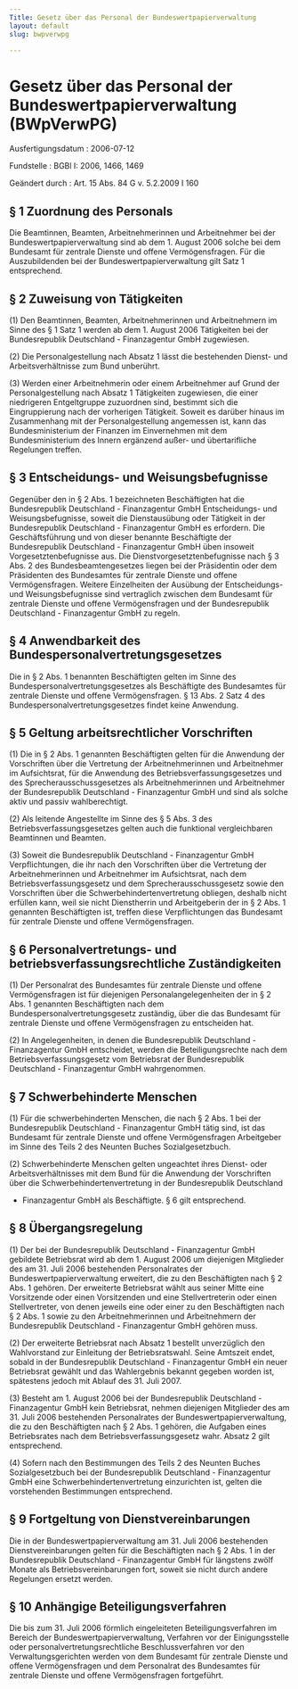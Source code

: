 ```yaml
---
Title: Gesetz über das Personal der Bundeswertpapierverwaltung
layout: default
slug: bwpverwpg

---
```


# Gesetz über das Personal der Bundeswertpapierverwaltung (BWpVerwPG)

Ausfertigungsdatum
:   2006-07-12

Fundstelle
:   BGBl I: 2006, 1466, 1469

Geändert durch
:   Art. 15 Abs. 84 G v. 5.2.2009 I 160



## § 1 Zuordnung des Personals

Die Beamtinnen, Beamten, Arbeitnehmerinnen und Arbeitnehmer bei der
Bundeswertpapierverwaltung sind ab dem 1. August 2006 solche bei dem
Bundesamt für zentrale Dienste und offene Vermögensfragen. Für die
Auszubildenden bei der Bundeswertpapierverwaltung gilt Satz 1
entsprechend.


## § 2 Zuweisung von Tätigkeiten

(1) Den Beamtinnen, Beamten, Arbeitnehmerinnen und Arbeitnehmern im
Sinne des § 1 Satz 1 werden ab dem 1. August 2006 Tätigkeiten bei der
Bundesrepublik Deutschland - Finanzagentur GmbH zugewiesen.

(2) Die Personalgestellung nach Absatz 1 lässt die bestehenden Dienst-
und Arbeitsverhältnisse zum Bund unberührt.

(3) Werden einer Arbeitnehmerin oder einem Arbeitnehmer auf Grund der
Personalgestellung nach Absatz 1 Tätigkeiten zugewiesen, die einer
niedrigeren Entgeltgruppe zuzuordnen sind, bestimmt sich die
Eingruppierung nach der vorherigen Tätigkeit. Soweit es darüber hinaus
im Zusammenhang mit der Personalgestellung angemessen ist, kann das
Bundesministerium der Finanzen im Einvernehmen mit dem
Bundesministerium des Innern ergänzend außer- und übertarifliche
Regelungen treffen.


## § 3 Entscheidungs- und Weisungsbefugnisse

Gegenüber den in § 2 Abs. 1 bezeichneten Beschäftigten hat die
Bundesrepublik Deutschland - Finanzagentur GmbH Entscheidungs- und
Weisungsbefugnisse, soweit die Dienstausübung oder Tätigkeit in der
Bundesrepublik Deutschland - Finanzagentur GmbH es erfordern. Die
Geschäftsführung und von dieser benannte Beschäftigte der
Bundesrepublik Deutschland - Finanzagentur GmbH üben insoweit
Vorgesetztenbefugnisse aus. Die Dienstvorgesetztenbefugnisse nach § 3
Abs. 2 des Bundesbeamtengesetzes liegen bei der Präsidentin oder dem
Präsidenten des Bundesamtes für zentrale Dienste und offene
Vermögensfragen. Weitere Einzelheiten der Ausübung der Entscheidungs-
und Weisungsbefugnisse sind vertraglich zwischen dem Bundesamt für
zentrale Dienste und offene Vermögensfragen und der Bundesrepublik
Deutschland - Finanzagentur GmbH zu regeln.


## § 4 Anwendbarkeit des Bundespersonalvertretungsgesetzes

Die in § 2 Abs. 1 benannten Beschäftigten gelten im Sinne des
Bundespersonalvertretungsgesetzes als Beschäftigte des Bundesamtes für
zentrale Dienste und offene Vermögensfragen. § 13 Abs. 2 Satz 4 des
Bundespersonalvertretungsgesetzes findet keine Anwendung.


## § 5 Geltung arbeitsrechtlicher Vorschriften

(1) Die in § 2 Abs. 1 genannten Beschäftigten gelten für die Anwendung
der Vorschriften über die Vertretung der Arbeitnehmerinnen und
Arbeitnehmer im Aufsichtsrat, für die Anwendung des
Betriebsverfassungsgesetzes und des Sprecherausschussgesetzes als
Arbeitnehmerinnen und Arbeitnehmer der Bundesrepublik Deutschland -
Finanzagentur GmbH und sind als solche aktiv und passiv
wahlberechtigt.

(2) Als leitende Angestellte im Sinne des § 5 Abs. 3 des
Betriebsverfassungsgesetzes gelten auch die funktional vergleichbaren
Beamtinnen und Beamten.

(3) Soweit die Bundesrepublik Deutschland - Finanzagentur GmbH
Verpflichtungen, die ihr nach den Vorschriften über die Vertretung der
Arbeitnehmerinnen und Arbeitnehmer im Aufsichtsrat, nach dem
Betriebsverfassungsgesetz und dem Sprecherausschussgesetz sowie den
Vorschriften über die Schwerbehindertenvertretung obliegen, deshalb
nicht erfüllen kann, weil sie nicht Dienstherrin und Arbeitgeberin der
in § 2 Abs. 1 genannten Beschäftigten ist, treffen diese
Verpflichtungen das Bundesamt für zentrale Dienste und offene
Vermögensfragen.


## § 6 Personalvertretungs- und betriebsverfassungsrechtliche Zuständigkeiten

(1) Der Personalrat des Bundesamtes für zentrale Dienste und offene
Vermögensfragen ist für diejenigen Personalangelegenheiten der in § 2
Abs. 1 genannten Beschäftigten nach dem
Bundespersonalvertretungsgesetz zuständig, über die das Bundesamt für
zentrale Dienste und offene Vermögensfragen zu entscheiden hat.

(2) In Angelegenheiten, in denen die Bundesrepublik Deutschland -
Finanzagentur GmbH entscheidet, werden die Beteiligungsrechte nach dem
Betriebsverfassungsgesetz vom Betriebsrat der Bundesrepublik
Deutschland - Finanzagentur GmbH wahrgenommen.


## § 7 Schwerbehinderte Menschen

(1) Für die schwerbehinderten Menschen, die nach § 2 Abs. 1 bei der
Bundesrepublik Deutschland - Finanzagentur GmbH tätig sind, ist das
Bundesamt für zentrale Dienste und offene Vermögensfragen Arbeitgeber
im Sinne des Teils 2 des Neunten Buches Sozialgesetzbuch.

(2) Schwerbehinderte Menschen gelten ungeachtet ihres Dienst- oder
Arbeitsverhältnisses mit dem Bund für die Anwendung der Vorschriften
über die Schwerbehindertenvertretung in der Bundesrepublik Deutschland
- Finanzagentur GmbH als Beschäftigte. § 6 gilt entsprechend.


## § 8 Übergangsregelung

(1) Der bei der Bundesrepublik Deutschland - Finanzagentur GmbH
gebildete Betriebsrat wird ab dem 1. August 2006 um diejenigen
Mitglieder des am 31. Juli 2006 bestehenden Personalrates der
Bundeswertpapierverwaltung erweitert, die zu den Beschäftigten nach §
2 Abs. 1 gehören. Der erweiterte Betriebsrat wählt aus seiner Mitte
eine Vorsitzende oder einen Vorsitzenden und eine Stellvertreterin
oder einen Stellvertreter, von denen jeweils eine oder einer zu den
Beschäftigten nach § 2 Abs. 1 sowie zu den Arbeitnehmerinnen und
Arbeitnehmern der Bundesrepublik Deutschland - Finanzagentur GmbH
gehören muss.

(2) Der erweiterte Betriebsrat nach Absatz 1 bestellt unverzüglich den
Wahlvorstand zur Einleitung der Betriebsratswahl. Seine Amtszeit
endet, sobald in der Bundesrepublik Deutschland - Finanzagentur GmbH
ein neuer Betriebsrat gewählt und das Wahlergebnis bekannt gegeben
worden ist, spätestens jedoch mit Ablauf des 31. Juli 2007.

(3) Besteht am 1. August 2006 bei der Bundesrepublik Deutschland -
Finanzagentur GmbH kein Betriebsrat, nehmen diejenigen Mitglieder des
am 31. Juli 2006 bestehenden Personalrates der
Bundeswertpapierverwaltung, die zu den Beschäftigten nach § 2 Abs. 1
gehören, die Aufgaben eines Betriebsrates nach dem
Betriebsverfassungsgesetz wahr. Absatz 2 gilt entsprechend.

(4) Sofern nach den Bestimmungen des Teils 2 des Neunten Buches
Sozialgesetzbuch bei der Bundesrepublik Deutschland - Finanzagentur
GmbH eine Schwerbehindertenvertretung einzurichten ist, gelten die
vorstehenden Bestimmungen entsprechend.


## § 9 Fortgeltung von Dienstvereinbarungen

Die in der Bundeswertpapierverwaltung am 31. Juli 2006 bestehenden
Dienstvereinbarungen gelten für die Beschäftigten nach § 2 Abs. 1 in
der Bundesrepublik Deutschland - Finanzagentur GmbH für längstens
zwölf Monate als Betriebsvereinbarungen fort, soweit sie nicht durch
andere Regelungen ersetzt werden.


## § 10 Anhängige Beteiligungsverfahren

Die bis zum 31. Juli 2006 förmlich eingeleiteten Beteiligungsverfahren
im Bereich der Bundeswertpapierverwaltung, Verfahren vor der
Einigungsstelle oder personalvertretungsrechtliche Beschlussverfahren
vor den Verwaltungsgerichten werden von dem Bundesamt für zentrale
Dienste und offene Vermögensfragen und dem Personalrat des Bundesamtes
für zentrale Dienste und offene Vermögensfragen fortgeführt.


